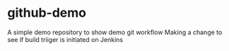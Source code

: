 # github-demo
A simple demo repository to show demo git workflow
Making a change to see if build triiger is initiated on Jenkins
